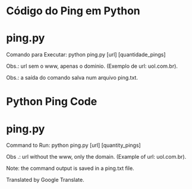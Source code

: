 # Código do Ping em Python
# ping.py

Comando para Executar:
python ping.py [url] [quantidade_pings]

Obs.: url sem o www, apenas o dominio. (Exemplo de url: uol.com.br).

Obs.: a saída do comando salva num arquivo ping.txt.




# Python Ping Code
# ping.py

Command to Run: python ping.py [url] [quantity_pings]

Obs .: url without the www, only the domain. (Example of url: uol.com.br).

Note: the command output is saved in a ping.txt file.

Translated by Google Translate.

